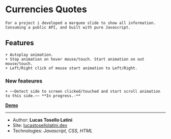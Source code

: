 # Currencies Quotes
    For a project i developed a marquee slide to show all information.
    Consuming a public API, and built with pure Javascript.

## Features
    + Autoplay animation.
    + Stop animation on hover mouse/touch. Start animation on out mouse/touch.
    + Left/Right click of mouse start animation to Left/Right.

### New feateures
    + ~~Detect side to screen clicked/touched and start scroll animation to this side.~~ **In progress.-**

****[Demo](https://lucastl.github.io/currencyQuotes/)****
___
- Author: **Lucas Tosello Latini**
- Site: [lucastosellolatini.dev](https://lucastosellolatini.dev/)
- Technologies: *Javascript, CSS, HTML*